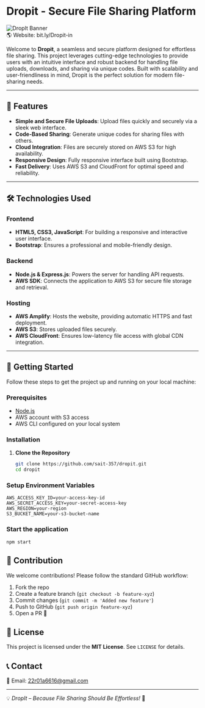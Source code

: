 # Dropit - Secure File Sharing Platform
![DropIt Banner](https://encrypted-tbn0.gstatic.com/images?q=tbn:ANd9GcQ28SJLMFrS6V3VDLUZOV7AK8L7OBpORN-Feg&amp;s)  
🌎 Website: bit.ly/Dropit-in

Welcome to **Dropit**, a seamless and secure platform designed for effortless file sharing. This project leverages cutting-edge technologies to provide users with an intuitive interface and robust backend for handling file uploads, downloads, and sharing via unique codes. Built with scalability and user-friendliness in mind, Dropit is the perfect solution for modern file-sharing needs.

---

## 🚀 Features

- **Simple and Secure File Uploads**: Upload files quickly and securely via a sleek web interface.
- **Code-Based Sharing**: Generate unique codes for sharing files with others.
- **Cloud Integration**: Files are securely stored on AWS S3 for high availability.
- **Responsive Design**: Fully responsive interface built using Bootstrap.
- **Fast Delivery**: Uses AWS S3 and CloudFront for optimal speed and reliability.

---

## 🛠️ Technologies Used

### Frontend
- **HTML5, CSS3, JavaScript**: For building a responsive and interactive user interface.
- **Bootstrap**: Ensures a professional and mobile-friendly design.

### Backend
- **Node.js & Express.js**: Powers the server for handling API requests.
- **AWS SDK**: Connects the application to AWS S3 for secure file storage and retrieval.

### Hosting
- **AWS Amplify**: Hosts the website, providing automatic HTTPS and fast deployment.
- **AWS S3**: Stores uploaded files securely.
- **AWS CloudFront**: Ensures low-latency file access with global CDN integration.

---

## 🌟 Getting Started

Follow these steps to get the project up and running on your local machine:

### Prerequisites
- [Node.js](https://nodejs.org/)
- AWS account with S3 access
- AWS CLI configured on your local system

### Installation

1. **Clone the Repository**  
   ```bash
   git clone https://github.com/sait-357/dropit.git
   cd dropit

### Setup Environment Variables

    AWS_ACCESS_KEY_ID=your-access-key-id
    AWS_SECRET_ACCESS_KEY=your-secret-access-key
    AWS_REGION=your-region
    S3_BUCKET_NAME=your-s3-bucket-name

### Start the application 
    npm start

## 🤝 Contribution
We welcome contributions! Please follow the standard GitHub workflow:
1. Fork the repo
2. Create a feature branch (`git checkout -b feature-xyz`)
3. Commit changes (`git commit -m 'Added new feature'`)
4. Push to GitHub (`git push origin feature-xyz`)
5. Open a PR 🚀

## 📝 License
This project is licensed under the **MIT License**. See `LICENSE` for details.

## 📞 Contact
📧 Email: 22r01a6616@gmail.com 


---

💡 *DropIt – Because File Sharing Should Be Effortless!* 🚀
